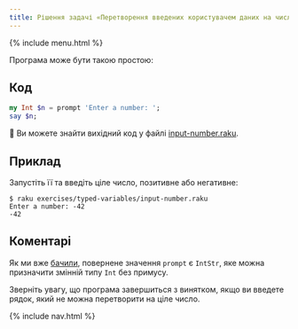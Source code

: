 ```yaml
---
title: Рішення задачі «Перетворення введених користувачем даних на число»
---
```


{% include menu.html %}

Програма може бути такою простою:

## Код

```raku
my Int $n = prompt 'Enter a number: ';
say $n;
```

🦋 Ви можете знайти вихідний код у файлі [input-number.raku](https://github.com/ash/raku-course/blob/master/exercises/typed-variables/input-number.raku).

## Приклад

Запустіть її та введіть ціле число, позитивне або негативне:

```console
$ raku exercises/typed-variables/input-number.raku
Enter a number: -42
-42
```

## Коментарі

Як ми вже [бачили](/uk/essentials/typed-variables/allomorphs), повернене значення `prompt` є `IntStr`, яке можна призначити змінній типу `Int` без примусу.

Зверніть увагу, що програма завершиться з винятком, якщо ви введете рядок, який не можна перетворити на ціле число.

{% include nav.html %}